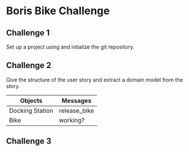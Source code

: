 # Boris Bike Challenge

## Challenge 1

Set up a project using and intialize the git repository.

## Challenge 2 

Give the structure of the user story and extract a domain model from the story.

| Objects  | Messages |
| ------------- | ------------- |
| Docking Station  | release_bike  |
| Bike  | working?  |

## Challenge 3 

